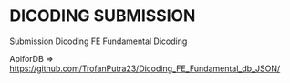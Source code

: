 # DICODING SUBMISSION
Submission Dicoding
FE Fundamental Dicoding

ApiforDB =>
https://github.com/TrofanPutra23/Dicoding_FE_Fundamental_db_JSON/
